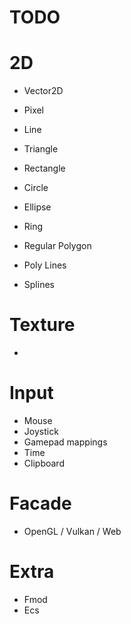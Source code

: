 # TODO

# 2D

- Vector2D

- Pixel
- Line
- Triangle
- Rectangle
- Circle
- Ellipse
- Ring
- Regular Polygon

- Poly Lines

- Splines

# Texture

- 

# Input

- Mouse
- Joystick
- Gamepad mappings
- Time
- Clipboard

# Facade

- OpenGL / Vulkan / Web

# Extra

- Fmod
- Ecs